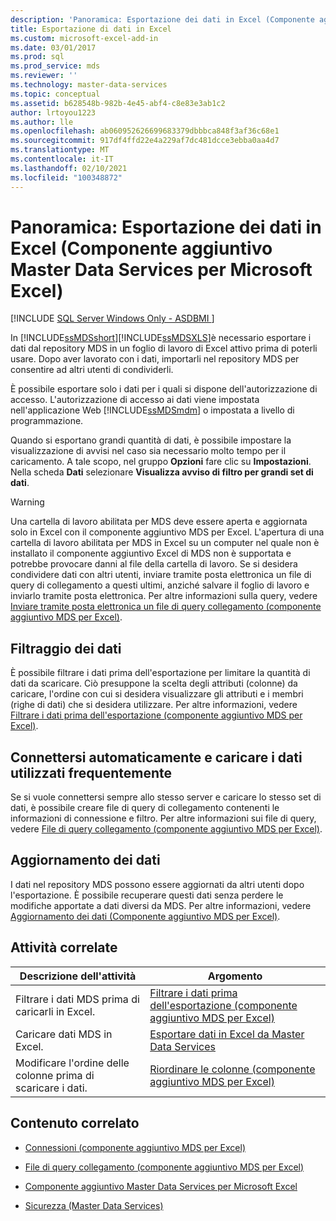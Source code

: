 ```yaml
---
description: 'Panoramica: Esportazione dei dati in Excel (Componente aggiuntivo Master Data Services per Microsoft Excel)'
title: Esportazione di dati in Excel
ms.custom: microsoft-excel-add-in
ms.date: 03/01/2017
ms.prod: sql
ms.prod_service: mds
ms.reviewer: ''
ms.technology: master-data-services
ms.topic: conceptual
ms.assetid: b628548b-982b-4e45-abf4-c8e83e3ab1c2
author: lrtoyou1223
ms.author: lle
ms.openlocfilehash: ab060952626699683379dbbbca848f3af36c68e1
ms.sourcegitcommit: 917df4ffd22e4a229af7dc481dcce3ebba0aa4d7
ms.translationtype: MT
ms.contentlocale: it-IT
ms.lasthandoff: 02/10/2021
ms.locfileid: "100348872"
---
```

# <a name="overview-exporting-data-to-excel-mds-add-in-for-excel"></a>Panoramica: Esportazione dei dati in Excel (Componente aggiuntivo Master Data Services per Microsoft Excel)

[!INCLUDE [SQL Server Windows Only - ASDBMI ](../../includes/applies-to-version/sql-windows-only-asdbmi.md)]

  In [!INCLUDE[ssMDSshort](../../includes/ssmdsshort-md.md)][!INCLUDE[ssMDSXLS](../../includes/ssmdsxls-md.md)]è necessario esportare i dati dal repository MDS in un foglio di lavoro di Excel attivo prima di poterli usare. Dopo aver lavorato con i dati, importarli nel repository MDS per consentire ad altri utenti di condividerli.  
  
 È possibile esportare solo i dati per i quali si dispone dell'autorizzazione di accesso. L'autorizzazione di accesso ai dati viene impostata nell'applicazione Web [!INCLUDE[ssMDSmdm](../../includes/ssmdsmdm-md.md)] o impostata a livello di programmazione.  
  
 Quando si esportano grandi quantità di dati, è possibile impostare la visualizzazione di avvisi nel caso sia necessario molto tempo per il caricamento. A tale scopo, nel gruppo **Opzioni** fare clic su **Impostazioni**. Nella scheda **Dati** selezionare **Visualizza avviso di filtro per grandi set di dati**.  
  
> [!WARNING]  
>  Una cartella di lavoro abilitata per MDS deve essere aperta e aggiornata solo in Excel con il componente aggiuntivo MDS per Excel. L'apertura di una cartella di lavoro abilitata per MDS in Excel su un computer nel quale non è installato il componente aggiuntivo Excel di MDS non è supportata e potrebbe provocare danni al file della cartella di lavoro. Se si desidera condividere dati con altri utenti, inviare tramite posta elettronica un file di query di collegamento a questi ultimi, anziché salvare il foglio di lavoro e inviarlo tramite posta elettronica. Per altre informazioni sulla query, vedere [Inviare tramite posta elettronica un file di query collegamento &#40;componente aggiuntivo MDS per Excel&#41;](../../master-data-services/microsoft-excel-add-in/email-a-shortcut-query-file-mds-add-in-for-excel.md).  
  
## <a name="filtering-data"></a>Filtraggio dei dati  
 È possibile filtrare i dati prima dell'esportazione per limitare la quantità di dati da scaricare. Ciò presuppone la scelta degli attributi (colonne) da caricare, l'ordine con cui si desidera visualizzare gli attributi e i membri (righe di dati) che si desidera utilizzare. Per altre informazioni, vedere [Filtrare i dati prima dell'esportazione &#40;componente aggiuntivo MDS per Excel&#41;](../../master-data-services/microsoft-excel-add-in/filter-data-before-exporting-mds-add-in-for-excel.md).  
  
## <a name="connect-automatically-and-load-frequently-used-data"></a>Connettersi automaticamente e caricare i dati utilizzati frequentemente  
 Se si vuole connettersi sempre allo stesso server e caricare lo stesso set di dati, è possibile creare file di query di collegamento contenenti le informazioni di connessione e filtro. Per altre informazioni sui file di query, vedere [File di query collegamento &#40;componente aggiuntivo MDS per Excel&#41;](../../master-data-services/microsoft-excel-add-in/shortcut-query-files-mds-add-in-for-excel.md).  
  
## <a name="refreshing-data"></a>Aggiornamento dei dati  
 I dati nel repository MDS possono essere aggiornati da altri utenti dopo l'esportazione. È possibile recuperare questi dati senza perdere le modifiche apportate a dati diversi da MDS. Per altre informazioni, vedere [Aggiornamento dei dati &#40;Componente aggiuntivo MDS per Excel&#41;](../../master-data-services/microsoft-excel-add-in/refreshing-data-mds-add-in-for-excel.md).  
  
## <a name="related-tasks"></a>Attività correlate  
  
|Descrizione dell'attività|Argomento|  
|----------------------|-----------|  
|Filtrare i dati MDS prima di caricarli in Excel.|[Filtrare i dati prima dell'esportazione &#40;componente aggiuntivo MDS per Excel&#41;](../../master-data-services/microsoft-excel-add-in/filter-data-before-exporting-mds-add-in-for-excel.md)|  
|Caricare dati MDS in Excel.|[Esportare dati in Excel da Master Data Services](../../master-data-services/microsoft-excel-add-in/export-data-to-excel-from-master-data-services.md)|  
|Modificare l'ordine delle colonne prima di scaricare i dati.|[Riordinare le colonne &#40;componente aggiuntivo MDS per Excel&#41;](../../master-data-services/microsoft-excel-add-in/reorder-columns-mds-add-in-for-excel.md)|  
  
## <a name="related-content"></a>Contenuto correlato  
  
-   [Connessioni &#40;componente aggiuntivo MDS per Excel&#41;](../../master-data-services/microsoft-excel-add-in/connections-mds-add-in-for-excel.md)  
  
-   [File di query collegamento &#40;componente aggiuntivo MDS per Excel&#41;](../../master-data-services/microsoft-excel-add-in/shortcut-query-files-mds-add-in-for-excel.md)  
  
-   [Componente aggiuntivo Master Data Services per Microsoft Excel](../../master-data-services/microsoft-excel-add-in/master-data-services-add-in-for-microsoft-excel.md)  
  
-   [Sicurezza &#40;Master Data Services&#41;](../../master-data-services/security-master-data-services.md)  
  
  
